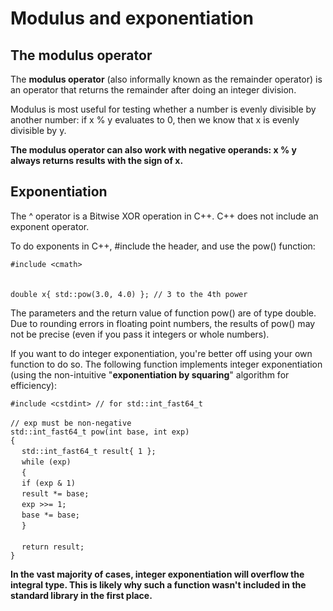 # Modulus and exponentiation

## The modulus operator

The **modulus operator** (also informally known as the remainder operator) is an operator that returns the remainder after doing an integer division.

Modulus is most useful for testing whether a number is evenly divisible by another number: if x % y evaluates to 0, then we know that x is evenly divisible by y.

**The modulus operator can also work with negative operands: x % y always returns results with the sign of x.**


## Exponentiation

The ^ operator is a Bitwise XOR operation in C++. C++ does not include an exponent operator.

To do exponents in C++, #include the <cmath> header, and use the pow() function:

` #include <cmath> `  
<br/>  
` double x{ std::pow(3.0, 4.0) }; // 3 to the 4th power `  

The parameters and the return value of function pow() are of type double. Due to rounding errors in floating point numbers, the results of pow() may not be precise (even if you pass it integers or whole numbers).

If you want to do integer exponentiation, you're better off using your own function to do so. The following function implements integer exponentiation (using the non-intuitive "**exponentiation by squaring**" algorithm for efficiency):

` #include <cstdint> // for std::int_fast64_t `  
<br/>
` // exp must be non-negative `  
` std::int_fast64_t pow(int base, int exp) `  
` { `  
&emsp;        ` std::int_fast64_t result{ 1 }; `  
&emsp;        ` while (exp) `  
&emsp;        ` { `  
&emsp;              ` if (exp & 1) `  
&emsp;                    ` result *= base; `  
&emsp;              ` exp >>= 1; `  
&emsp;              ` base *= base; `  
&emsp;        ` } `  
<br/>
&emsp;        ` return result; `  
` } `  

**In the vast majority of cases, integer exponentiation will overflow the integral type. This is likely why such a function wasn't included in the standard library in the first place.**
